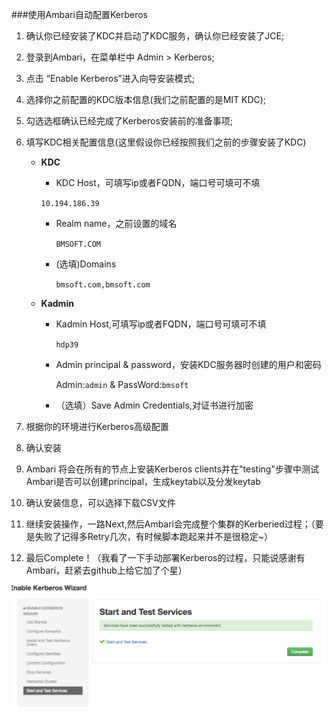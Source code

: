 ###使用Ambari自动配置Kerberos

1. 确认你已经安装了KDC并启动了KDC服务，确认你已经安装了JCE;

2. 登录到Ambari，在菜单栏中 Admin > Kerberos;

3. 点击 “Enable Kerberos”进入向导安装模式;

4. 选择你之前配置的KDC版本信息(我们之前配置的是MIT KDC);

5. 勾选选框确认已经完成了Kerberos安装前的准备事项;

6. 填写KDC相关配置信息(这里假设你已经按照我们之前的步骤安装了KDC)
   
     * **KDC**
       - KDC Host，可填写ip或者FQDN，端口号可填可不填
        
        `10.194.186.39`
       - Realm name，之前设置的域名
         
         `BMSOFT.COM`
       - (选填)Domains
       
         `bmsoft.com,bmsoft.com`
     * **Kadmin**
       -  Kadmin Host,可填写ip或者FQDN，端口号可填可不填
       
           `hdp39`
       - Admin principal & password，安装KDC服务器时创建的用户和密码
       
           Admin:`admin` &  PassWord:`bmsoft`
           
       - （选填）Save Admin Credentials,对证书进行加密
           
7. 根据你的环境进行Kerberos高级配置

8. 确认安装

9. Ambari 将会在所有的节点上安装Kerberos clients并在"testing"步骤中测试Ambari是否可以创建principal，生成keytab以及分发keytab

10. 确认安装信息，可以选择下载CSV文件

11. 继续安装操作，一路Next,然后Ambari会完成整个集群的Kerberied过程；（要是失败了记得多Retry几次，有时候脚本跑起来并不是很稳定~）

12. 最后Complete！（我看了一下手动部署Kerberos的过程，只能说感谢有Ambari，赶紧去github上给它加了个星）

  ![](/assets/KerberosComplete.jpeg)
